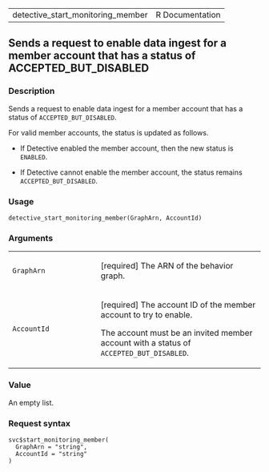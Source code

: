 <table style="width: 100%;">
<tbody>
<tr class="odd">
<td>detective_start_monitoring_member</td>
<td style="text-align: right;">R Documentation</td>
</tr>
</tbody>
</table>

## Sends a request to enable data ingest for a member account that has a status of ACCEPTED\_BUT\_DISABLED

### Description

Sends a request to enable data ingest for a member account that has a
status of `ACCEPTED_BUT_DISABLED`.

For valid member accounts, the status is updated as follows.

-   If Detective enabled the member account, then the new status is
    `ENABLED`.

-   If Detective cannot enable the member account, the status remains
    `ACCEPTED_BUT_DISABLED`.

### Usage

    detective_start_monitoring_member(GraphArn, AccountId)

### Arguments

<table>
<colgroup>
<col style="width: 35%" />
<col style="width: 65%" />
</colgroup>
<tbody>
<tr class="odd">
<td><code
id="detective_start_monitoring_member_:_GraphArn">GraphArn</code></td>
<td><p>[required] The ARN of the behavior graph.</p></td>
</tr>
<tr class="even">
<td><code
id="detective_start_monitoring_member_:_AccountId">AccountId</code></td>
<td><p>[required] The account ID of the member account to try to
enable.</p>
<p>The account must be an invited member account with a status of
<code>ACCEPTED_BUT_DISABLED</code>.</p></td>
</tr>
</tbody>
</table>

### Value

An empty list.

### Request syntax

    svc$start_monitoring_member(
      GraphArn = "string",
      AccountId = "string"
    )
